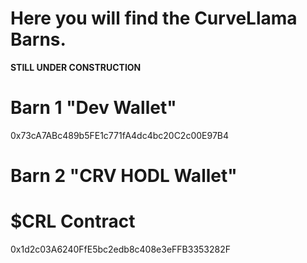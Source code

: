 # Here you will find the CurveLlama Barns.

  **STILL UNDER CONSTRUCTION**

# Barn 1 "Dev Wallet"
0x73cA7ABc489b5FE1c771fA4dc4bc20C2c00E97B4
# Barn 2 "CRV HODL Wallet"

# $CRL Contract
0x1d2c03A6240FfE5bc2edb8c408e3eFFB3353282F

